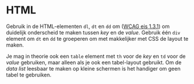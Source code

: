 <!-- @license CC0-1.0 -->

# HTML

Gebruik in de HTML-elementen `dl`, `dt` en `dd` om ([WCAG eis 1.3.1](https://www.w3.org/TR/WCAG21/#info-and-relationships)) om duidelijk onderscheid te maken tussen _key_ en de _value_. Gebruik één `div` element om `dt` en `dd` te groeperen om met makkelijker met CSS de layout te maken.

Je mag in theorie ook een `table` element met `th` voor de _key_ en `td` voor de _value_ gebruiken, maar alleen als je ook een tabel-layout gebruikt. Om de _data list_ leesbaar te maken op kleine schermen is het handiger om geen tabel te gebruiken.
